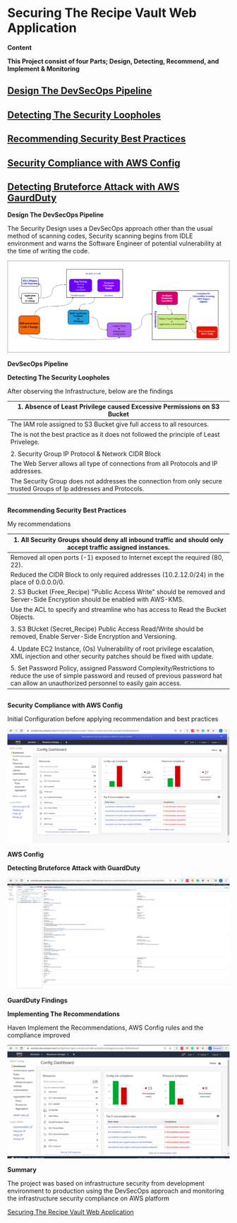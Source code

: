# Securing The Recipe Vault Web Application

**Content**

**This Project consist of four Parts; Design, Detecting, Recommend, and Implement & Monitoring**


## [Design The DevSecOps Pipeline](https://github.com/eedygreen/Securing-the-Recipe-Vault-Web-Application/blob/master/DevSecOpsPipeline.png)

## [Detecting The Security Loopholes](https://github.com/eedygreen/Securing-the-Recipe-Vault-Web-Application/blob/master/E1T4.txt)

## [Recommending Security Best Practices](https://github.com/eedygreen/Securing-the-Recipe-Vault-Web-Application/blob/master/E2T2.txt)

## [Security Compliance with AWS Config](https://github.com/eedygreen/Securing-the-Recipe-Vault-Web-Application/blob/master/E2T2_config.png)

## [Detecting Bruteforce Attack with AWS GaurdDuty]()



**Design The DevSecOps Pipeline**

The Security Design uses a DevSecOps approach other than the usual method of scanning codes, Security scanning begins from IDLE environment and warns the Software Engineer of potential vulnerability at the time of writing the code.

![](https://github.com/eedygreen/Securing-the-Recipe-Vault-Web-Application/blob/master/DevSecOpsPipeline.png)

**DevSecOps Pipeline**



**Detecting The Security Loopholes**

After observing the Infrastructure, below are the findings

| 1. Absence of Least Privilege caused Excessive Permissions on S3 Bucket |
| ------------------------------------------------------------ |
| The IAM role assigned to S3 Bucket give full access to all resources. |
| The is not the best practice as it does not followed the principle of Least Privelege. |
|                                                              |
| 2. Security Group IP Protocol & Network CIDR Block           |
| The Web Server allows all type of connections from all Protocols and IP addresses. |
| The Security Group does not addresses the connection from only secure trusted Groups of Ip addresses and Protocols. |

<details class="details-reset details-overlay details-overlay-dark" id="jumpto-line-details-dialog" style="box-sizing: border-box; display: block;"><summary data-hotkey="l" aria-label="Jump to line" role="button" style="box-sizing: border-box; display: list-item; cursor: pointer; list-style: none;"></summary></details>

**Recommending Security Best Practices**

My recommendations 

| 1. All Security Groups should deny all inbound traffic and should only accept traffic assigned instances. |
| ------------------------------------------------------------ |
| Removed all open ports (-1) exposed to Internet except the required (80, 22). |
| Reduced the CIDR Block to only required addresses (10.2.12.0/24) in the place of 0.0.0.0/0. |
| 2. S3 Bucket (Free_Recipe) "Public Access Write" should be removed and Server-Side Encryption should be enabled with AWS-KMS. |
| Use the ACL to specify and streamline who has access to Read the Bucket Objects. |
|                                                              |
| 3. S3 BUcket (Secret_Recipe) Public Access Read/Write should be removed, Enable Server-Side Encryption and Versioning. |
|                                                              |
| 4. Update EC2 Instance, (Os) Vulnerability of root privilege escalation, XML injection and other security patches should be fixed with update. |
|                                                              |
| 5. Set Password Policy, assigned Password Complexity/Restrictions to reduce the use of simple password and reused of previous password hat can allow an unauthorized personnel to easily gain access. |

<details class="details-reset details-overlay details-overlay-dark" id="jumpto-line-details-dialog" style="box-sizing: border-box; display: block;"><summary data-hotkey="l" aria-label="Jump to line" role="button" style="box-sizing: border-box; display: list-item; cursor: pointer; list-style: none;"></summary></details>

**Security Compliance with AWS Config**

 Initial Configuration before applying recommendation and best practices

![](https://github.com/eedygreen/Securing-the-Recipe-Vault-Web-Application/blob/master/E2T2_config.png)

**AWS Config**



**Detecting Bruteforce Attack with GuardDuty**

![](https://github.com/eedygreen/Securing-the-Recipe-Vault-Web-Application/blob/master/E3T1_guardduty.png)

**GuardDuty Findings**



**Implementing The Recommendations**

Haven Implement the Recommendations, AWS Config rules and the compliance improved

![](https://github.com/eedygreen/Securing-the-Recipe-Vault-Web-Application/blob/master/E4T3_config.png)



**Summary**

The project was based on infrastructure security from development environment to production using the DevSecOps approach and monitoring the infrastructure security compliance on AWS platform



[Securing The Recipe Vault Web Application](https://github.com/eedygreen/Securing-the-Recipe-Vault-Web-Application)
